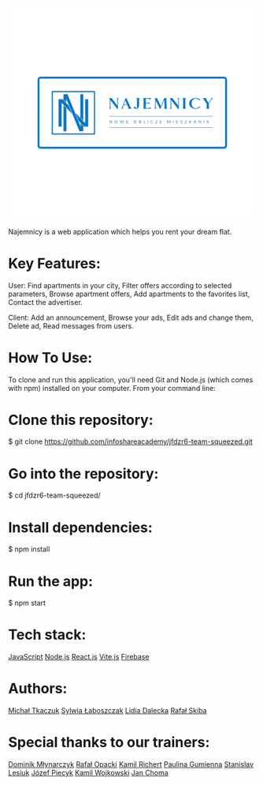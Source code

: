 
![Najemnicy](./src/components/OffersList/Images/whitenlogh.svg)

Najemnicy is a web application which helps you rent your dream flat. 

# Key Features:

User:
Find apartments in your city,
Filter offers according to selected parameters,
Browse apartment offers,
Add apartments to the favorites list,
Contact the advertiser.

Client:
Add an announcement,
Browse your ads,
Edit ads and change them,
Delete ad,
Read messages from users.

# How To Use:

To clone and run this application, you'll need Git and Node.js (which comes with npm) installed on your computer. From your command line:

# Clone this repository:
$ git clone https://github.com/infoshareacademy/jfdzr6-team-squeezed.git

# Go into the repository:
$ cd jfdzr6-team-squeezed/

# Install dependencies:
$ npm install

# Run the app:
$ npm start

# Tech stack:

[JavaScript](https://www.javascript.com/)
[Node.js](https://nodejs.org/en/)
[React.js](https://reactjs.org/)
[Vite.js](https://vitejs.dev/)
[Firebase](https://firebase.google.com/)

# Authors:

[Michał Tkaczuk](https://github.com/mchltkczk)
[Sylwia Łaboszczak](https://github.com/sylwia-laboszczak)
[Lidia Dalecka](https://github.com/lidia-dalecka)
[Rafał Skiba](https://github.com/rafal-skiba)

# Special thanks to our trainers:

[Dominik Młynarczyk](https://github.com/dominikmlynarczyk)
[Rafał Opacki](https://github.com/RafalOpacki)
[Kamil Richert](https://github.com/krichert)
[Paulina Gumienna](https://github.com/paugumienna)
[Stanislav Lesiuk](https://github.com/stas-lesiuk)
[Józef Piecyk](https://github.com/masives)
[Kamil Wojkowski](https://github.com/wojky)
[Jan Choma](https://github.com/janch11)
